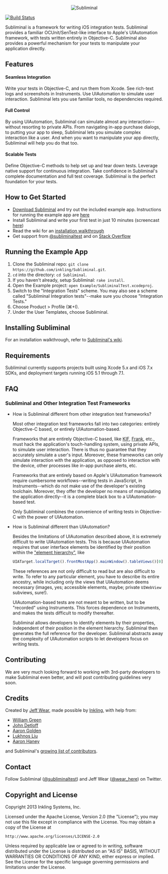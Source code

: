 <p align="center" >
  <img src="http://inkling.github.io/Subliminal/readme-images/subliminal-hero.png" alt="Subliminal" title="Subliminal">
</p>

[![Build Status](https://travis-ci.org/inkling/Subliminal.svg?branch=master)](https://travis-ci.org/inkling/Subliminal)

Subliminal is a framework for writing iOS integration tests. Subliminal provides 
a familiar OCUnit/SenTest-like interface to Apple's UIAutomation framework, 
with tests written entirely in Objective-C. Subliminal also provides a powerful 
mechanism for your tests to manipulate your application directly.

Features
--------

#### Seamless Integration

Write your tests in Objective-C, and run them from Xcode. See rich-text logs 
and screenshots in Instruments. Use UIAutomation to simulate user interaction. 
Subliminal lets you use familiar tools, no dependencies required.

#### Full Control

By using UIAutomation, Subliminal can simulate almost any interaction--without 
resorting to private APIs. From navigating in-app purchase dialogs, to putting 
your app to sleep, Subliminal lets you simulate complex interaction like a user. 
And when you want to manipulate your app directly, Subliminal will help you do 
that too.

#### Scalable Tests

Define Objective-C methods to help set up and tear down tests. Leverage native 
support for continuous integration. Take confidence in Subliminal's complete 
documentation and full test coverage. Subliminal is the perfect foundation 
for your tests.

How to Get Started
------------------

* [Download Subliminal](https://github.com/inkling/Subliminal/zipball/master) 
and try out the included example app. Instructions for running the example app are [here](#running-the-example-app)
* Install Subliminal and write your first test in just 10 minutes (screencast [here](https://vimeo.com/67771344))
* Read the wiki for an [installation walkthrough](https://github.com/inkling/Subliminal/wiki)
* Get support from [@subliminaltest](https://twitter.com/subliminaltest) and on 
[Stack Overflow](http://stackoverflow.com/questions/tagged/subliminal)

Running the Example App
-----------------------

1. Clone the Subliminal repo: `git clone https://github.com/inkling/Subliminal.git`.
2. `cd` into the directory: `cd Subliminal`.
3. If you haven't already, setup Subliminal: `rake install`.
4. Open the Example project: `open Example/SubliminalTest.xcodeproj`.
5. Switch to the "Integration Tests" scheme.
 You may also see a scheme called "Subliminal Integration tests"--make sure you choose "Integration Tests."
6. Choose Product > Profile (⌘+I).
7. Under the User Templates, choose Subliminal.

Installing Subliminal
---------------------

For an installation walkthrough, refer to [Subliminal's wiki](https://github.com/inkling/Subliminal/wiki).

Requirements
------------

Subliminal currently supports projects built using Xcode 5.x and iOS 7.x SDKs,
and deployment targets running iOS 5.1 through 7.1.


FAQ
---

### Subliminal and Other Integration Test Frameworks

* 	How is Subliminal different from other integration test frameworks?

	Most other integration test frameworks fall into two categories: entirely 
	Objective-C based, or entirely UIAutomation-based.

	Frameworks that are entirely Objective-C based, like [KIF](https://github.com/square/KIF/), 
	[Frank](https://github.com/moredip/Frank), etc., must hack the application's 
	touch-handling system, using private APIs, to simulate user interaction. 
	There is thus no guarantee that they accurately simulate a user's input. 
	Moreover, these frameworks can only simulate interaction with the application, 
	as opposed to interaction with the device, other processes like in-app purchase 
	alerts, etc.

	Frameworks that are entirely based on Apple's UIAutomation framework require 
	cumbersome workflows--writing tests in JavaScript, in Instruments--which do not 
	make use of the developer's existing toolchain. Moreover, they offer the developer 
	no means of manipulating the application directly--it is a complete black box 
	to a UIAutomation-based test.

	Only Subliminal combines the convenience of writing tests in Objective-C 
	with the power of UIAutomation.

* 	How is Subliminal different than UIAutomation?

	Besides the limitations of UIAutomation described above, it is extremely 
	difficult to write UIAutomation tests. This is because UIAutomation requires 
	that user interface elements be identified by their position within the 
	["element hierarchy"](https://developer.apple.com/library/ios/#documentation/DeveloperTools/Conceptual/InstrumentsUserGuide/UsingtheAutomationInstrument/UsingtheAutomationInstrument.html#//apple_ref/doc/uid/TP40004652-CH20-SW88), like

	```js
	UIATarget.localTarget().frontMostApp().mainWindow().tableViews()[0].cells()[0].
	```

	These references are not only difficult to read but are also difficult to write.
	To refer to any particular element, you have to describe its entire ancestry, 
	while including only the views that UIAutomation deems necessary (images, yes; 
	accessible elements, maybe; private `UIWebView` subviews, sure!).

	UIAutomation-based tests are not meant to be written, but to be "recorded" 
	using Instruments. This forces dependence on Instruments, and makes the tests 
	difficult to modify thereafter.

	Subliminal allows developers to identify elements by their properties, 
	independent of their position in the element hierarchy. Subliminal then 
	generates the full reference for the developer. Subliminal abstracts away 
	the complexity of UIAutomation scripts to let developers focus on writing tests.

Contributing
------------

We are very much looking forward to working with 3rd-party developers to make Subliminal 
even better, and will post contributing guidelines very soon.

Credits
-------

Created by [Jeff Wear](https://github.com/wearhere), made possible by [Inkling](https://www.inkling.com/), 
with help from:

* [William Green](http://ca.linkedin.com/pub/william-green/21/724/105)
* [John Detloff](https://github.com/jmdetloff)
* [Aaron Golden](http://stackoverflow.com/users/2172667/aaron-golden)
* [Lukhnos Liu](https://github.com/lukhnos)
* [Aaron Haney](https://github.com/ahaneyinkling)

and Subliminal's [growing list of contributors](https://github.com/inkling/Subliminal/contributors).

Contact
-------

Follow Subliminal ([@subliminaltest](https://twitter.com/subliminaltest)) and 
Jeff Wear ([@wear_here](https://twitter.com/wear_here/)) on Twitter.

Copyright and License
---------------------

Copyright 2013 Inkling Systems, Inc.

Licensed under the Apache License, Version 2.0 (the "License");
you may not use this file except in compliance with the License.
You may obtain a copy of the License at

    http://www.apache.org/licenses/LICENSE-2.0

Unless required by applicable law or agreed to in writing, software
distributed under the License is distributed on an "AS IS" BASIS,
WITHOUT WARRANTIES OR CONDITIONS OF ANY KIND, either express or implied.
See the License for the specific language governing permissions and
limitations under the License.
